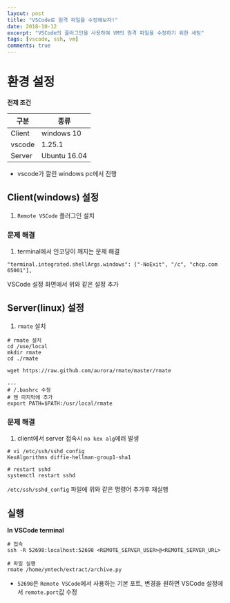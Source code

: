 ```yaml
---
layout: post
title: "VSCode로 원격 파일을 수정해보자!"
date: 2018-10-12
excerpt: "VSCode의 플러그인을 사용하여 VM의 원격 파일을 수정하기 위한 세팅"
tags: [vscode, ssh, vm]
comments: true
---
```


# 환경 설정

**전제 조건**

| 구분     | 종류           |
| ------ | ------------ |
| Client | windows 10   |
| vscode | 1.25.1       |
| Server | Ubuntu 16.04 |

- vscode가 깔린 windows pc에서 진행

## Client(windows) 설정

1. `Remote VSCode` 플러그인 설치

### 문제 해결

1. terminal에서 인코딩이 깨지는 문제 해결

```
"terminal.integrated.shellArgs.windows": ["-NoExit", "/c", "chcp.com 65001"],
```
VSCode 설정 화면에서 위와 같은 설정 추가

## Server(linux) 설정

1. `rmate` 설치

```
# rmate 설치
cd /use/local
mkdir rmate
cd ./rmate

wget https://raw.github.com/aurora/rmate/master/rmate

...
# /.bashrc 수정
# 맨 마지막에 추가
export PATH=$PATH:/usr/local/rmate
```

### 문제 해결

1. client에서 server 접속시 `no kex alg`에러 발생

```
# vi /etc/ssh/sshd_config
KexAlgorithms diffie-hellman-group1-sha1

# restart sshd
systemctl restart sshd
```

`/etc/ssh/sshd_config` 파일에 위와 같은 명령어 추가후 재실행

## 실행

**In VSCode terminal**
```
# 접속
ssh -R 52698:localhost:52698 <REMOTE_SERVER_USER>@<REMOTE_SERVER_URL>

# 파일 실행
rmate /home/ymtech/extract/archive.py
```

- `52698`은 `Remote VSCode`에서 사용하는 기본 포트, 변경을 원하면 VSCode 설정에서 `remote.port`값 수정

